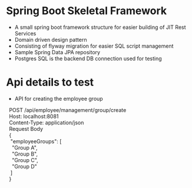 # Spring Boot Skeletal Framework

- A small spring boot framework structure for easier building of JIT Rest Services
- Domain driven design pattern
- Consisting of flyway migration for easier SQL script management
- Sample Spring Data JPA repository
- Postgres SQL is the backend DB connection used for testing

# Api details to test

- API for creating the employee group </br>

&nbsp;&nbsp;POST /api/employee/management/group/create</br>
&nbsp;&nbsp;Host: localhost:8081</br>
&nbsp;&nbsp;Content-Type: application/json</br>
&nbsp;&nbsp;Request Body</br>
&nbsp;&nbsp;{</br>
&nbsp;&nbsp;&nbsp;"employeeGroups": [</br>
&nbsp;&nbsp;&nbsp;&nbsp;"Group A",</br>
&nbsp;&nbsp;&nbsp;&nbsp;"Group B",</br>
&nbsp;&nbsp;&nbsp;&nbsp;"Group C",</br>
&nbsp;&nbsp;&nbsp;&nbsp;"Group D"</br>
&nbsp;&nbsp;&nbsp;]</br>
&nbsp;&nbsp;}</br>